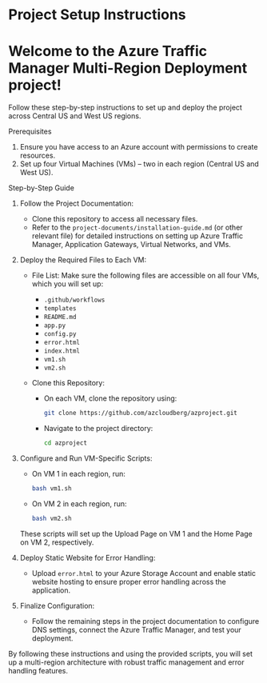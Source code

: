 # Project Setup Instructions

# Welcome to the Azure Traffic Manager Multi-Region Deployment project! 

Follow these step-by-step instructions to set up and deploy the project across Central US and West US regions.

 
Prerequisites
1. Ensure you have access to an Azure account with permissions to create resources.
2. Set up four Virtual Machines (VMs) – two in each region (Central US and West US).

Step-by-Step Guide

1. Follow the Project Documentation:
   - Clone this repository to access all necessary files.
   - Refer to the `project-documents/installation-guide.md` (or other relevant file) for detailed instructions on setting up Azure Traffic Manager, Application Gateways, Virtual Networks, and VMs.

2. Deploy the Required Files to Each VM:
   - File List: Make sure the following files are accessible on all four VMs, which you will set up:
     - `.github/workflows`
     - `templates`
     - `README.md`
     - `app.py`
     - `config.py`
     - `error.html`
     - `index.html`
     - `vm1.sh`
     - `vm2.sh`

   - Clone this Repository:
     - On each VM, clone the repository using:
       ```bash
       git clone https://github.com/azcloudberg/azproject.git
       ```
     - Navigate to the project directory:
       ```bash
       cd azproject
       ```

3. Configure and Run VM-Specific Scripts:
   - On VM 1 in each region, run:
     ```bash
     bash vm1.sh
     ```
   - On VM 2 in each region, run:
     ```bash
     bash vm2.sh
     ```
   These scripts will set up the Upload Page on VM 1 and the Home Page on VM 2, respectively.

4. Deploy Static Website for Error Handling:
   - Upload `error.html` to your Azure Storage Account and enable static website hosting to ensure proper error handling across the application.

5. Finalize Configuration:
   - Follow the remaining steps in the project documentation to configure DNS settings, connect the Azure Traffic Manager, and test your deployment.

By following these instructions and using the provided scripts, you will set up a multi-region architecture with robust traffic management and error handling features.


